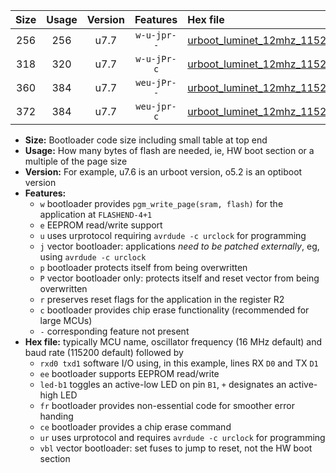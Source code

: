 |Size|Usage|Version|Features|Hex file|
|:-:|:-:|:-:|:-:|:--|
|256|256|u7.7|`w-u-jpr--`|[urboot_luminet_12mhz_115200bps_rxa3_txa2_led+a4_ur_vbl.hex](https://raw.githubusercontent.com/stefanrueger/urboot.hex/main/boards/luminet/fcpu_12mhz/115200_bps/urboot_luminet_12mhz_115200bps_rxa3_txa2_led+a4_ur_vbl.hex)|
|318|320|u7.7|`w-u-jPr-c`|[urboot_luminet_12mhz_115200bps_rxa3_txa2_led+a4_fr_ce_ur_vbl.hex](https://raw.githubusercontent.com/stefanrueger/urboot.hex/main/boards/luminet/fcpu_12mhz/115200_bps/urboot_luminet_12mhz_115200bps_rxa3_txa2_led+a4_fr_ce_ur_vbl.hex)|
|360|384|u7.7|`weu-jPr--`|[urboot_luminet_12mhz_115200bps_rxa3_txa2_ee_led+a4_fr_ur_vbl.hex](https://raw.githubusercontent.com/stefanrueger/urboot.hex/main/boards/luminet/fcpu_12mhz/115200_bps/urboot_luminet_12mhz_115200bps_rxa3_txa2_ee_led+a4_fr_ur_vbl.hex)|
|372|384|u7.7|`weu-jpr-c`|[urboot_luminet_12mhz_115200bps_rxa3_txa2_ee_led+a4_fr_ce_ur_vbl.hex](https://raw.githubusercontent.com/stefanrueger/urboot.hex/main/boards/luminet/fcpu_12mhz/115200_bps/urboot_luminet_12mhz_115200bps_rxa3_txa2_ee_led+a4_fr_ce_ur_vbl.hex)|

- **Size:** Bootloader code size including small table at top end
- **Usage:** How many bytes of flash are needed, ie, HW boot section or a multiple of the page size
- **Version:** For example, u7.6 is an urboot version, o5.2 is an optiboot version
- **Features:**
  + `w` bootloader provides `pgm_write_page(sram, flash)` for the application at `FLASHEND-4+1`
  + `e` EEPROM read/write support
  + `u` uses urprotocol requiring `avrdude -c urclock` for programming
  + `j` vector bootloader: applications *need to be patched externally*, eg, using `avrdude -c urclock`
  + `p` bootloader protects itself from being overwritten
  + `P` vector bootloader only: protects itself and reset vector from being overwritten
  + `r` preserves reset flags for the application in the register R2
  + `c` bootloader provides chip erase functionality (recommended for large MCUs)
  + `-` corresponding feature not present
- **Hex file:** typically MCU name, oscillator frequency (16 MHz default) and baud rate (115200 default) followed by
  + `rxd0 txd1` software I/O using, in this example, lines RX `D0` and TX `D1`
  + `ee` bootloader supports EEPROM read/write
  + `led-b1` toggles an active-low LED on pin `B1`, `+` designates an active-high LED
  + `fr` bootloader provides non-essential code for smoother error handing
  + `ce` bootloader provides a chip erase command
  + `ur` uses urprotocol and requires `avrdude -c urclock` for programming
  + `vbl` vector bootloader: set fuses to jump to reset, not the HW boot section
